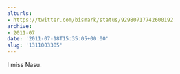 ```yaml
---
alturls:
- https://twitter.com/bismark/status/92980717742600192
archive:
- 2011-07
date: '2011-07-18T15:35:05+00:00'
slug: '1311003305'
---
```


I miss Nasu.

